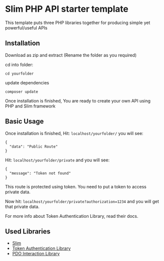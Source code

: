 # Slim PHP API starter template

This template puts three PHP libraries together for producing simple yet powerful/useful APIs

## Installation

Download as zip and extract (Rename the folder as you required)

cd into folder:

```
cd yourfolder
```

update dependencies

```
composer update
```

Once installation is finished, You are ready to create your own API using PHP and Slim framework

## Basic Usage

Once installation is finished, Hit: ``` localhost/yourfolder/ ``` you will see:

```
{
  "data": "Public Route"
}
```

Hit: ``` localhost/yourfolder/private ``` and you will see:

```
{
  "message": "Token not found"
}
```

This route is protected using token. You need to put a token to access private data.

Now hit: ``` localhost/yourfolder/private?authorization=1234 ``` and you will get that private data.

For more info about Token Authentication Library, read their docs.

## Used Libraries

* [Slim](https://www.slimframework.com/docs/)
* [Token Authentication Library](https://github.com/dyorg/slim-token-authentication)
* [PDO Interaction Library](https://github.com/FaaPz/Slim-PDO)
